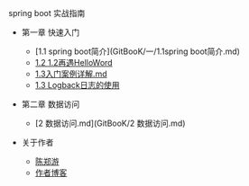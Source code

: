spring boot 实战指南
* 第一章 快速入门
    * [1.1 spring boot简介](GitBooK/一/1.1spring boot简介.md)
    * [1.2 1.2再遇HelloWord](GitBooK/一/1.2再遇HelloWord.md)
    * [1.3入门案例详解.md](GitBooK/一/1.3入门案例详解.md)
    * [1.3 Logback日志的使用](GitBooK/一/1.3Logback日志配置.md)
 
 * 第二章 数据访问
    * [2 数据访问.md](GitBooK/2 数据访问.md)
 
    
    
    
    
    
    
    
    
    
    
    
* 关于作者  
   * [陈郑游](https://github.com/AndyCZY/AndyCZY.github.io/blob/master/README.md)   
   * [作者博客](http://blog.csdn.net/javawebrookie)